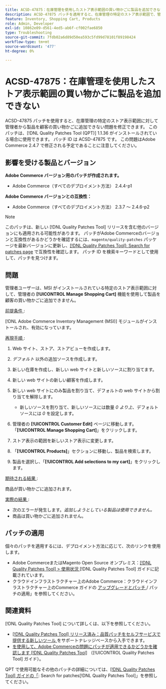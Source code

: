 ```yaml
---
title: ACSD-47875：在庫管理を使用したストア表示範囲の買い物かごに製品を追加できない
description: ACSD-47875 パッチを適用すると、在庫管理の特定のストア表示範囲で、管理者から商品を買い物かごに追加できないAdobe Commerceの問題を修正できます。
feature: Inventory, Shopping Cart, Products
role: Admin, Developer
exl-id: 10862e09-d561-4ed5-ab6f-cf002fae6850
type: Troubleshooting
source-git-commit: 7fdb02a6d89d50ea593c5fd99d78101f89198424
workflow-type: tm+mt
source-wordcount: '477'
ht-degree: 0%

---
```


# ACSD-47875：在庫管理を使用したストア表示範囲の買い物かごに製品を追加できない

ACSD-47875 パッチを使用すると、在庫管理の特定のストア表示範囲に対して管理者から製品を顧客の買い物かごに追加できない問題を修正できます。 このパッチは、[!DNL Quality Patches Tool (QPT)] 1.1.36 がインストールされている場合に使用できます。 パッチ ID は ACSD-47875 です。 この問題はAdobe Commerce 2.4.7 で修正される予定であることに注意してください。

## 影響を受ける製品とバージョン

**Adobe Commerce バージョン用のパッチが作成されます。**

* Adobe Commerce（すべてのデプロイメント方法） 2.4.4-p1

**Adobe Commerce バージョンとの互換性：**

* Adobe Commerce（すべてのデプロイメント方法） 2.3.7 ～ 2.4.6-p2

>[!NOTE]
>
>このパッチは、新しい [!DNL Quality Patches Tool] リリースを含む他のバージョンにも適用される可能性があります。 パッチがAdobe Commerceのバージョンと互換性があるかどうかを確認するには、`magento/quality-patches` パッケージを最新バージョンに更新し、[[!DNL Quality Patches Tool]: Search for patches page](https://experienceleague.adobe.com/tools/commerce-quality-patches/index.html) で互換性を確認します。 パッチ ID を検索キーワードとして使用して、パッチを見つけます。

## 問題

管理者ユーザーは、MSI がインストールされている特定のストア表示範囲に対して、管理者の **[!UICONTROL Manage Shopping Cart]** 機能を使用して製品を顧客の買い物かごに追加できません。

<u> 前提条件 </u>:

[!DNL Adobe Commerce Inventory Management (MSI)] モジュールがインストールされ、有効になっています。

<u> 再現手順 </u>:

1. Web サイト、ストア、ストアビューを作成します。
1. *デフォルト* 以外の追加ソースを作成します。
1. 新しい在庫を作成し、新しい web サイトと新しいソースに割り当てます。
1. 新しい web サイトの新しい顧客を作成します。
1. 新しい web サイトにのみ製品を割り当て、デフォルトの web サイトから割り当てを解除します。

   * 新しいソースを割り当て、新しいソースには数量 *0 より上*、デフォルトソースには *0* を設定します。

1. 管理者の **[!UICONTROL Customer Edit]** ページに移動します。 「**[!UICONTROL Manage Shopping Cart]**」をクリックします。
1. ストア表示の範囲を新しいストア表示に変更します。
1. 「**[!UICONTROL Products]**」セクションに移動し、製品を検索します。
1. 製品を選択し、「**[!UICONTROL Add selections to my cart]**」をクリックします。

<u> 期待される結果 </u>:

商品が買い物かごに追加されます。

<u> 実際の結果 </u>:

* 次のエラーが発生します。*追加しようとしている製品は使用できません。*
* 商品は買い物かごに追加されません。

## パッチの適用

個々のパッチを適用するには、デプロイメント方法に応じて、次のリンクを使用します。

* Adobe CommerceまたはMagento Open Source オンプレミス：[[!DNL Quality Patches Tool] > 使用状況 ](/help/tools/quality-patches-tool/usage.md)[!DNL Quality Patches Tool] ガイドに記載されています。
* クラウドインフラストラクチャー上のAdobe Commerce：クラウドインフラストラクチャー上のCommerce ガイドの [ アップグレードとパッチ ](https://experienceleague.adobe.com/docs/commerce-cloud-service/user-guide/develop/upgrade/apply-patches.html)/ パッチの適用」を参照してください。

## 関連資料

[!DNL Quality Patches Tool] について詳しくは、以下を参照してください。

* [[!DNL Quality Patches Tool]  リリース済み：品質パッチをセルフサービスで提供する新しいツール ](https://experienceleague.adobe.com/en/docs/commerce-operations/tools/quality-patches-tool/quality-patches-tool-to-self-serve-quality-patches) をサポートナレッジベースから入手できます。
* [ を使用して、Adobe Commerceの問題にパッチが適用できるかどうかを確認します  [!DNL Quality Patches Tool]](/help/tools/quality-patches-tool/patches-available-in-qpt/check-patch-for-magento-issue-with-magento-quality-patches.md) （[!UICONTROL Quality Patches Tool] ガイド）。


QPT で使用可能なその他のパッチの詳細については、[[!DNL Quality Patches Tool] ガイドの「](https://experienceleague.adobe.com/tools/commerce-quality-patches/index.html): Search for patches[!DNL Quality Patches Tool]」を参照してください。
